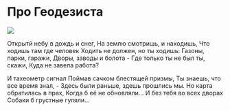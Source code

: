 # Про Геодезиста

![ ](https://cs14.pikabu.ru/post_img/big/2023/01/10/7/1673346205279350.png)

Открытй небу в дождь и снег,
На землю смотришь, и находишь, 
Что ходишь там где человек
Ходить не должен, но ты ходишь:
Газоны, парки, гаражи,
Дворы, заводы и болота - 
Где только ты не был ты, скажи,
Куда не завела работа?



И тахеометр сигнал
Поймав сачком блестящей призмы,
Ты знаешь, что все время знал, -
Здесь были раньше, здешь прошлись мы.
Но карта обратилась в прах,
Когда б её не обновляли...
И без тебя во всех дворах
Собаки б грустные гуляли...

